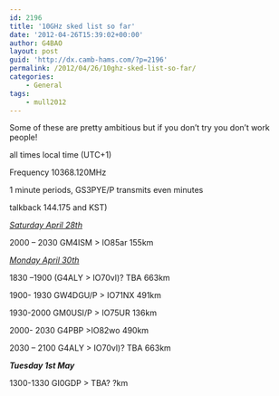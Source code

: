 ```yaml
---
id: 2196
title: '10GHz sked list so far'
date: '2012-04-26T15:39:02+00:00'
author: G4BAO
layout: post
guid: 'http://dx.camb-hams.com/?p=2196'
permalink: /2012/04/26/10ghz-sked-list-so-far/
categories:
    - General
tags:
    - mull2012
---
```


Some of these are pretty ambitious but if you don’t try you don’t work people!

all times local time (UTC+1)

Frequency 10368.120MHz

1 minute periods, GS3PYE/P transmits even minutes

talkback 144.175 and KST)

*<u>Saturday April 28th</u>*

2000 – 2030 GM4ISM &gt; IO85ar 155km

*<u>Monday April 30th </u>*

1830 –1900 (G4ALY &gt; IO70vl)? TBA 663km

1900- 1930 GW4DGU/P &gt; IO71NX 491km

1930-2000 GM0USI/P &gt; IO75UR 136km

2000- 2030 G4PBP &gt;IO82wo 490km

2030 – 2100 G4ALY &gt; IO70vl)? TBA 663km

***Tuesday 1st May***

1300-1330 GI0GDP &gt; TBA? ?km